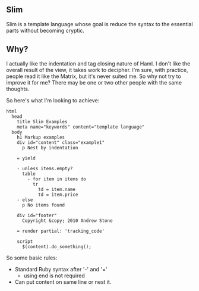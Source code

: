 ## Slim 

Slim is a template language whose goal is reduce the syntax to the essential parts without becoming cryptic.

## Why?

I actually like the indentation and tag closing nature of Haml.  I don't like the overall result of the view, it takes work to decipher.  I'm sure, with practice, people read it like the Matrix, but it's never suited me.  So why not try to improve it for me?  There may be one or two other people with the same thoughts.


So here's what I'm looking to achieve:

    html 
      head 
        title Slim Examples
        meta name="keywords" content="template language"
      body
        h1 Markup examples
        div id="content" class="example1"
          p Nest by indentation

        = yield

        - unless items.empty?
          table
            - for item in items do
              tr 
                td = item.name
                td = item.price
        - else
          p No items found

        div id="footer"
          Copyright &copy; 2010 Andrew Stone

        = render partial: 'tracking_code' 

        script
          $(content).do_something();


So some basic rules:

* Standard Ruby syntax after '-' and '='
  * using end is not required
* Can put content on same line or nest it.

